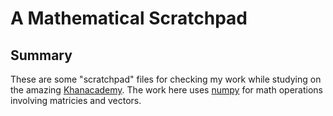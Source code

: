 # A Mathematical Scratchpad

## Summary
These are some "scratchpad" files for checking my work while studying
on the amazing [Khanacademy](https://www.khanacademy.org/). The work here uses [numpy](http://www.numpy.org/) for math operations involving matricies and vectors.

